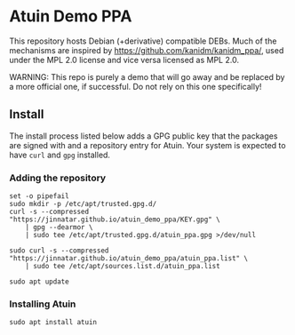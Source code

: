 # Atuin Demo PPA

This repository hosts Debian (+derivative) compatible DEBs. Much of the mechanisms are inspired by https://github.com/kanidm/kanidm_ppa/, used under the MPL 2.0 license and vice versa licensed as MPL 2.0.

WARNING: This repo is purely a demo that will go away and be replaced by a more official one, if successful. Do not rely on this one specifically!

## Install

The install process listed below adds a GPG public key that the packages are signed with and a repository entry for Atuin.
Your system is expected to have `curl` and `gpg` installed.

### Adding the repository
``` shell
set -o pipefail
sudo mkdir -p /etc/apt/trusted.gpg.d/
curl -s --compressed "https://jinnatar.github.io/atuin_demo_ppa/KEY.gpg" \
    | gpg --dearmor \
    | sudo tee /etc/apt/trusted.gpg.d/atuin_ppa.gpg >/dev/null

sudo curl -s --compressed "https://jinnatar.github.io/atuin_demo_ppa/atuin_ppa.list" \
    | sudo tee /etc/apt/sources.list.d/atuin_ppa.list

sudo apt update
```

### Installing Atuin
```shell
sudo apt install atuin
```
